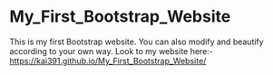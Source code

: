 # My_First_Bootstrap_Website
This is my first Bootstrap website. You can also modify and beautify according to your own way.
Look to my website here:- https://kai391.github.io/My_First_Bootstrap_Website/

